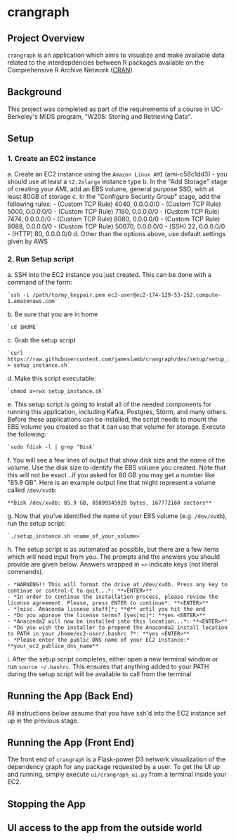 # crangraph

## Project Overview

`crangraph` is an application which aims to visualize and make available data related to the interdepdencies between R packages available on the Comprehensive R Archive Network ([CRAN](https://cran.r-project.org/)).

## Background

This project was completed as part of the requirements of a course in UC-Berkeley's MIDS program, "W205: Storing and Retrieving Data".

## Setup

### 1. Create an EC2 instance

a. Create an EC2 instance using the `Amazon Linux AMI` (ami-c58c1dd3)
    - you should use at least a `t2.2xlarge` instance type
b. In the "Add Storage" stage of creating your AMI, add an EBS volume, general purpose SSD, with at least 80GB of storage
c. In the "Configure Security Group" stage, add the following rules:
    - (Custom TCP Rule) 4040, 0.0.0.0/0
    - (Custom TCP Rule) 5000, 0.0.0.0/0
    - (Custom TCP Rule) 7180, 0.0.0.0/0
    - (Custom TCP Rule) 7474, 0.0.0.0/0
    - (Custom TCP Rule) 8080, 0.0.0.0/0
    - (Custom TCP Rule) 8088, 0.0.0.0/0
    - (Custom TCP Rule) 50070, 0.0.0.0/0
    - (SSH) 22, 0.0.0.0/0
    - (HTTP) 80, 0.0.0.0/0
d. Other than the options above, use default settings given by AWS

### 2. Run Setup script

a. SSH into the EC2 instance you just created. This can be done with a command of the form:

    `ssh -i /path/to/my_keypair.pem ec2-user@ec2-174-129-53-252.compute-1.amazonaws.com`

b. Be sure that you are in home

    `cd $HOME`

c. Grab the setup script

    `curl https://raw.githubusercontent.com/jameslamb/crangraph/dev/setup/setup_instance.sh > setup_instance.sh`

d. Make this script executable:

    `chmod a+rwx setup_instance.sh`

e. This setup script is going to install all of the needed components for running this application, including Kafka, Postgres, Storm, and many others. Before these applications can be installed, the script needs to mount the EBS volume you created so that it can use that volume for storage. Execute the following:

    `sudo fdisk -l | grep ^Disk`

f. You will see a few lines of output that show disk size and the name of the volume. Use the disk size to identify the EBS volume you created. Note that this will not be exact...if you asked for 80 GB you may get a number like "85.9 GB". Here is an example output line that might represent a volume called `/dev/xvdb`:

    **Disk /dev/xvdb: 85.9 GB, 85899345920 bytes, 167772160 sectors**

g. Now that you've identified the name of your EBS volume (e.g. `/dev/xvdb`), run the setup script:

    `./setup_instance.sh <name_of_your_volume>`

h. The setup script is as automated as possible, but there are a few items which will need input from you. The prompts and the answers you should provide are given below. Answers wrapped in `<>` indicate keys (not literal commands).

    - *WARNING!! This will format the drive at /dev/xvdb. Press any key to continue or control-C to quit...*: **<ENTER>**
    - *In order to continue the installation process, please review the license agreement. Please, press ENTER to continue*: **<ENTER>**
    - *[misc. Anaconda license stuff]*: **d** until you hit the end
    - *Do you approve the license terms? [yes|no]*: **yes <ENTER>**
    - *Anaconda2 will now be installed into this location...*: **<ENTER>**
    - *Do you wish the installer to prepend the Anaconda2 install location to PATH in your /home/ec2-user/.bashrc ?*: **yes <ENTER>**
    - *Please enter the public DNS name of your EC2 instance:* **your_ec2_publice_dns_name**

i. After the setup script completes, either open a new terminal window or run `source ~/.bashrc`. This ensures that anything added to your PATH during the setup script will be available to call from the terminal

## Running the App (Back End)

All instructions below assume that you have ssh'd into the EC2 instance set up in the previous stage.




## Running the App (Front End)

The front end of `crangraph` is a Flask-power D3 network visualization of the dependency graph for any package requested by a user. To get the UI up and running, simply execute `ui/crangraph_ui.py` from a terminal inside your EC2.

## Stopping the App

## UI access  to the app from the outside world




